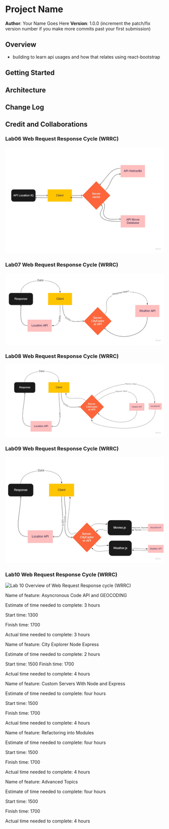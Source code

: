 # Project Name

**Author**: Your Name Goes Here
**Version**: 1.0.0 (increment the patch/fix version number if you make more commits past your first submission)

## Overview
<!-- Provide a high level overview of what this application is and why you are building it, beyond the fact that it's an assignment for this class. (i.e. What's your problem domain?) -->
- building to learn api usages and how that relates using react-bootstrap

## Getting Started
<!-- What are the steps that a user must take in order to build this app on their own machine and get it running? -->

## Architecture
<!-- Provide a detailed description of the application design. What technologies (languages, libraries, etc) you're using, and any other relevant design information. -->

## Change Log
<!-- Use this area to document the iterative changes made to your application as each feature is successfully implemented. Use time stamps. Here's an example:

01-01-2001 4:59pm - Application now has a fully-functional express server, with a GET route for the location resource. -->

## Credit and Collaborations
<!-- Give credit (and a link) to other people or resources that helped you build this application. -->

### Lab06 Web Request Response Cycle (WRRC) 
![Lab 06 RoughDraft and Overview of Web Request Response cycle (WRRC)](public/APILab06.jpg)
### Lab07 Web Request Response Cycle (WRRC) 
![Lab 07 Overview of Web Request Response cycle (WRRC)](public/Lab7.jpg)

### Lab08 Web Request Response Cycle (WRRC) 
![Lab 08 Overview of Web Request Response cycle (WRRC)](public/lab08.jpg)

### Lab09 Web Request Response Cycle (WRRC) 
![Lab 09 Overview of Web Request Response cycle (WRRC)](public/lab9.jpg)

### Lab10 Web Request Response Cycle (WRRC) 
![Lab 10 Overview of Web Request Response cycle (WRRC)](public/lab10.jpg)

Name of feature: Asyncronous Code API and GEOCODING

Estimate of time needed to complete: 3 hours

Start time: 1300

Finish time: 1700

Actual time needed to complete: 3 hours

Name of feature: City Explorer Node Express



Estimate of time needed to complete: 2 hours

Start time: 1500
Finish time: 1700

Actual time needed to complete: 4 hours

Name of feature: Custom Servers With Node and Express

Estimate of time needed to complete: four hours

Start time: 1500

Finish time: 1700

Actual time needed to complete: 4 hours



Name of feature: Refactoring into Modules

Estimate of time needed to complete: four hours

Start time: 1500

Finish time: 1700

Actual time needed to complete: 4 hours


Name of feature: Advanced Topics

Estimate of time needed to complete: four hours

Start time: 1500

Finish time: 1700

Actual time needed to complete: 4 hours